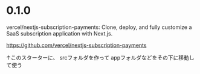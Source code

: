 


# 0.1.0

vercel/nextjs-subscription-payments: Clone, deploy, and fully customize a SaaS subscription application with Next.js.

https://github.com/vercel/nextjs-subscription-payments

↑このスターターに、
srcフォルダを作って appフォルダなどをその下に移動して使う
